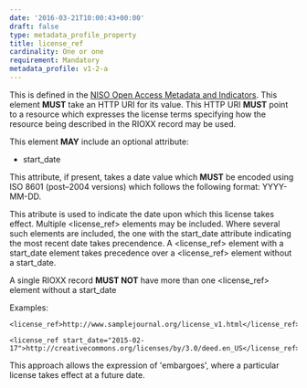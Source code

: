 ```yaml
---
date: '2016-03-21T10:00:43+00:00'
draft: false
type: metadata_profile_property
title: license_ref
cardinality: One or one
requirement: Mandatory
metadata_profile: v1-2-a
---
```

This is defined in the [NISO Open Access Metadata and Indicators](http://www.niso.org/workrooms/oami/). This element **MUST** take an HTTP URI for its value. This HTTP URI **MUST** point to a resource which expresses the license terms specifying how the resource being described in the RIOXX record may be used.

This element **MAY** include an optional attribute:

* start_date

This attribute, if present, takes a date value which **MUST** be encoded using ISO 8601 (post&#8211;2004 versions) which follows the following format: YYYY-MM-DD.

This atribute is used to indicate the date upon which this license takes effect. Multiple &lt;license_ref&gt; elements may be included. Where several such elements are included, the one with the start_date attribute indicating the most recent date takes precendence.
A &lt;license_ref&gt; element with a start_date element takes precedence over a &lt;license_ref&gt; element without a start_date.

A single RIOXX record **MUST NOT** have more than one &lt;license_ref&gt; element without a start_date

Examples:

    <license_ref>http://www.samplejournal.org/license_v1.html</license_ref>
    
    <license_ref start_date="2015-02-17">http://creativecommons.org/licenses/by/3.0/deed.en_US</license_ref>


This approach allows the expression of 'embargoes', where a particular license takes effect at a future date.
